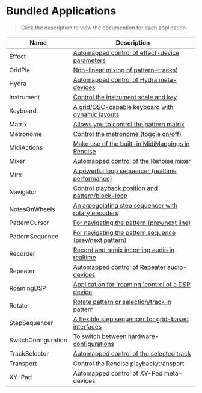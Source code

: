 # Bundled Applications

> Click the description to view the documention for each application

| Name          | Description   |
| ------------- |---------------|
| Effect        | [Automapped control of effect-device parameters](Applications/Effect.md) |
| GridPie       | [Non-linear mixing of pattern-tracks](Applications/GridPie.md)) |
| Hydra         | [Automapped control of Hydra meta-devices](Applications/Hydra.md) |
| Instrument    | [Control the instrument scale and key](Applications/Instrument.md) |
| Keyboard      | [A grid/OSC-capable keyboard with dynamic layouts](Applications/Keyboard.md)  |
| Matrix        | [Allows you to control the pattern matrix](Applications/Matrix.md)  |
| Metronome     | [Control the metronome (toggle on/off)](Applications/Metronome.md)  |
| MidiActions   | [Make use of the built-in MidiMappings in Renoise](Applications/MidiActions.md)  |
| Mixer         | [Automapped control of the Renoise mixer](Applications/Mixer.md)  |
| Mlrx          | [A powerful loop sequencer (realtime performance)](Applications/Mlrx.md)  |
| Navigator     | [Control playback position and pattern/block-loop](Applications/Navigator.md)  |
| NotesOnWheels | [An arpeggiating step sequencer with rotary encoders](Applications/NotesOnWheels.md)  |
| PatternCursor | [For navigating the pattern (prev/next line)](Applications/PatternCursor.md)  |
| PatternSequence | [For navigating the pattern sequence (prev/next pattern)](Applications/PatternSequence.md)  |
| Recorder      | [Record and remix incoming audio in realtime](Applications/Recorder.md)   |
| Repeater      | [Automapped control of Repeater audio-devices](Applications/Repeater.md)   |
| RoamingDSP    | [Application for 'roaming 'control of a DSP device](Applications/RoamingDSP.md)   |
| Rotate        | [Rotate pattern or selection/track in pattern](Applications/Rotate.md)   |
| StepSequencer | [A flexible step sequencer for grid-based interfaces](Applications/StepSequencer.md)   |
| SwitchConfiguration | [To switch between hardware-configurations](Applications/SwitchConfiguration.md)   |
| TrackSelector | [Automapped control of the selected track]()    |
| Transport     | Control the Renoise playback/transport    |
| XY-Pad        | Automapped control of XY-Pad meta-devices    |

